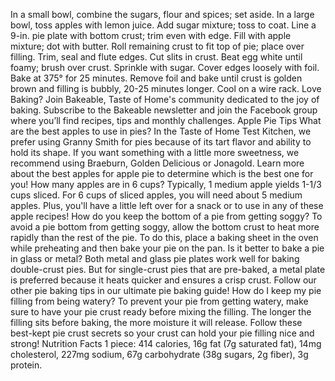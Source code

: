 In a small bowl, combine the sugars, flour and spices; set aside. In a large bowl, toss apples with lemon juice. Add sugar mixture; toss to coat.
Line a 9-in. pie plate with bottom crust; trim even with edge. Fill with apple mixture; dot with butter. Roll remaining crust to fit top of pie; place over filling. Trim, seal and flute edges. Cut slits in crust.
Beat egg white until foamy; brush over crust. Sprinkle with sugar. Cover edges loosely with foil.
Bake at 375° for 25 minutes. Remove foil and bake until crust is golden brown and filling is bubbly, 20-25 minutes longer. Cool on a wire rack.
Love Baking? Join Bakeable, Taste of Home's community dedicated to the joy of baking. Subscribe to the Bakeable newsletter and join the Facebook group where you’ll find recipes, tips and monthly challenges.
Apple Pie Tips
What are the best apples to use in pies?
In the Taste of Home Test Kitchen, we prefer using Granny Smith for pies because of its tart flavor and ability to hold its shape. If you want something with a little more sweetness, we recommend using Braeburn, Golden Delicious or Jonagold. Learn more about the best apples for apple pie to determine which is the best one for you!
How many apples are in 6 cups?
Typically, 1 medium apple yields 1-1/3 cups sliced. For 6 cups of sliced apples, you will need about 5 medium apples. Plus, you'll have a little left over for a snack or to use in any of these apple recipes!
How do you keep the bottom of a pie from getting soggy?
To avoid a pie bottom from getting soggy, allow the bottom crust to heat more rapidly than the rest of the pie. To do this, place a baking sheet in the oven while preheating and then bake your pie on the pan.
Is it better to bake a pie in glass or metal?
Both metal and glass pie plates work well for baking double-crust pies. But for single-crust pies that are pre-baked, a metal plate is preferred because it heats quicker and ensures a crisp crust. Follow our other pie baking tips in our ultimate pie baking guide!
How do I keep my pie filling from being watery?
To prevent your pie from getting watery, make sure to have your pie crust ready before mixing the filling. The longer the filling sits before baking, the more moisture it will release. Follow these best-kept pie crust secrets so your crust can hold your pie filling nice and strong!
Nutrition Facts
1 piece: 414 calories, 16g fat (7g saturated fat), 14mg cholesterol, 227mg sodium, 67g carbohydrate (38g sugars, 2g fiber), 3g protein.
